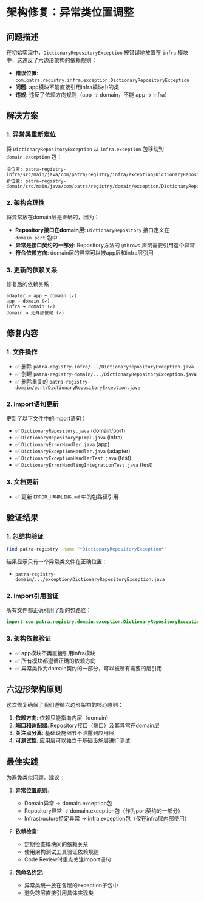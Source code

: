 # 架构修复：异常类位置调整

## 问题描述

在初始实现中，`DictionaryRepositoryException` 被错误地放置在 `infra` 模块中，这违反了六边形架构的依赖规则：

- **错误位置**: `com.patra.registry.infra.exception.DictionaryRepositoryException`
- **问题**: app模块不能直接引用infra模块中的类
- **违规**: 违反了依赖方向规则（app → domain，不能 app → infra）

## 解决方案

### 1. 异常类重新定位

将 `DictionaryRepositoryException` 从 `infra.exception` 包移动到 `domain.exception` 包：

```
旧位置: patra-registry-infra/src/main/java/com/patra/registry/infra/exception/DictionaryRepositoryException.java
新位置: patra-registry-domain/src/main/java/com/patra/registry/domain/exception/DictionaryRepositoryException.java
```

### 2. 架构合理性

将异常放在domain层是正确的，因为：

- **Repository接口在domain层**: `DictionaryRepository` 接口定义在 `domain.port` 包中
- **异常是接口契约的一部分**: Repository方法的 `@throws` 声明需要引用这个异常
- **符合依赖方向**: domain层的异常可以被app层和infra层引用

### 3. 更新的依赖关系

修复后的依赖关系：

```
adapter → app + domain (✓)
app → domain (✓)
infra → domain (✓)
domain → 无外部依赖 (✓)
```

## 修复内容

### 1. 文件操作
- ✅ 删除 `patra-registry-infra/.../DictionaryRepositoryException.java`
- ✅ 创建 `patra-registry-domain/.../DictionaryRepositoryException.java`
- ✅ 删除重复的 `patra-registry-domain/port/DictionaryRepositoryException.java`

### 2. Import语句更新
更新了以下文件中的import语句：

- ✅ `DictionaryRepository.java` (domain/port)
- ✅ `DictionaryRepositoryMpImpl.java` (infra)
- ✅ `DictionaryErrorHandler.java` (app)
- ✅ `DictionaryExceptionHandler.java` (adapter)
- ✅ `DictionaryExceptionHandlerTest.java` (test)
- ✅ `DictionaryErrorHandlingIntegrationTest.java` (test)

### 3. 文档更新
- ✅ 更新 `ERROR_HANDLING.md` 中的包路径引用

## 验证结果

### 1. 包结构验证
```bash
find patra-registry -name "*DictionaryRepositoryException*"
```

结果显示只有一个异常类文件在正确位置：
- `patra-registry-domain/.../exception/DictionaryRepositoryException.java`

### 2. Import引用验证
所有文件都正确引用了新的包路径：
```java
import com.patra.registry.domain.exception.DictionaryRepositoryException;
```

### 3. 架构依赖验证
- ✅ app模块不再直接引用infra模块
- ✅ 所有模块都遵循正确的依赖方向
- ✅ 异常类作为domain契约的一部分，可以被所有需要的层引用

## 六边形架构原则

这次修复确保了我们遵循六边形架构的核心原则：

1. **依赖方向**: 依赖只能指向内层（domain）
2. **端口和适配器**: Repository接口（端口）及其异常在domain层
3. **关注点分离**: 基础设施细节不泄露到应用层
4. **可测试性**: 应用层可以独立于基础设施层进行测试

## 最佳实践

为避免类似问题，建议：

1. **异常位置原则**: 
   - Domain异常 → domain.exception包
   - Repository异常 → domain.exception包（作为port契约的一部分）
   - Infrastructure特定异常 → infra.exception包（仅在infra层内部使用）

2. **依赖检查**: 
   - 定期检查模块间的依赖关系
   - 使用架构测试工具验证依赖规则
   - Code Review时重点关注import语句

3. **包命名约定**:
   - 异常类统一放在各层的exception子包中
   - 避免跨层直接引用具体实现类